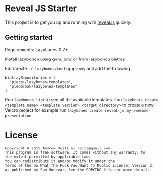 # Reveal JS Starter

This project is to get you up and running with [reveal.js](//github.com/hakimel/reveal.js) quickly.

## Getting started

Requirements: Lazybones 0.7+

Install [lazybones](https://github.com/pledbrook/lazybones) using [gvm](//gvmtool.net/),
[jenv](//jenv.io/) or from [lazybones bintray](https://bintray.com/pledbrook/lazybones-templates/lazybones/view)

Edit/create `~/.lazybones/config.groovy` and add the following.

    bintrayRepositories = [
      "pieces/lazybones-templates",
      "pledbrook/lazybones-templates"
    ]

Run `lazybones list` to see all the available templates.
Run `lazybones create <template name> <template version> <target directory>` to create a new
Velcro project for example run `lazybones create reveal-js my-awesome-presentation`.

# License

    Copyright © 2015 Andrew Reitz aj.reitz@gmail.com
    This program is free software. It comes without any warranty, to
    the extent permitted by applicable law.
    You can redistribute it and/or modify it under the
    terms of the Do What The Fuck You Want To Public License, Version 2,
    as published by Sam Hocevar. See the COPYING file for more details.